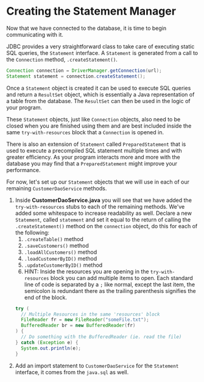 # Creating the Statement Manager

Now that we have connected to the database, it is time to begin communicating with it.

JDBC provides a very straightforward class to take care of executing static SQL queries, the `Statement` interface. A `Statement` is generated from a call to the `Connection` method, `.createStatement()`.

```java
Connection connection = DriverManager.getConnection(url);
Statement statement = connection.createStatement();
```

Once a `Statement` object is created it can be used to execute SQL queries and return a `ResultSet` object, which is essentially a Java representation of a table from the database. The `ResultSet` can then be used in the logic of your program. 

These `Statement` objects, just like `Connection` objects, also need to be closed when you are finished using them and are best included inside the same `try-with-resources` block that a `Connection` is opened in.

There is also an extension of `Statement` called `PreparedStatement` that is used to execute a precompiled SQL statement multiple times and with greater efficiency. As your program interacts more and more with the database you may find that a `PreparedStatement` might improve your performance.

For now, let's set up our `Statement` objects that we will use in each of our remaining `CustomerDaoService` methods.

1. Inside **CustomerDaoService.java** you will see that we have added the `try-with-resources` stubs to each of the remaining methods. We've added some whitespace to increase readability as well. Declare a new `Statement`, called `statement` and set it equal to the return of calling the `.createStatement()`  method on the `connection` object, do this for each of the following:
   1. `.createTable()` method
   2. `.saveCustomers()` method
   3. `.loadAllCustomers()` method
   4. `.loadCustomerByID()` method
   5. `.updateCustomerByID()` method
   6. HINT: Inside the resources you are opening in the `try-with-resources` block you can add multiple items to open. Each standard line of code is separated by a `;` like normal, except the last item, the semicolon is redundant there as the trailing parenthesis signifies the end of the block.
   ```java
   try (
     // Multiple Resources in the same 'resources' block
     FileReader fr = new FileReader("someFile.txt");
     BufferedReader br = new BufferedReader(fr)
   ) {
     // Do something with the BufferedReader (ie. read the file)
   } catch (Exception e) {
     System.out.println(e);
   }
   ```
2. Add an import statement to `CustomerDaoService` for the `Statement` interface, it comes from the `java.sql` as well.